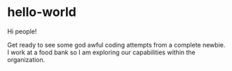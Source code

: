 # hello-world

Hi people! 

Get ready to see some god awful coding attempts from a complete newbie.
I work at a food bank so I am exploring our capabilities within the organization.
